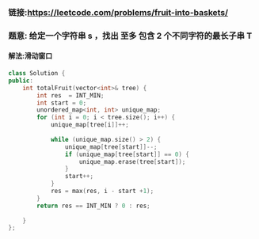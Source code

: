 ### 链接:https://leetcode.com/problems/fruit-into-baskets/

### 题意: 给定一个字符串 s ，找出 至多 包含 2 个不同字符的最长子串 T

#### 解法:滑动窗口

```C++
class Solution {
public:
    int totalFruit(vector<int>& tree) {
        int res  = INT_MIN;
        int start = 0;
        unordered_map<int, int> unique_map;
        for (int i = 0; i < tree.size(); i++) {
            unique_map[tree[i]]++;
            
            while (unique_map.size() > 2) {
                unique_map[tree[start]]--;
                if (unique_map[tree[start]] == 0) {
                    unique_map.erase(tree[start]);
                }
                start++;
            }
            res = max(res, i - start +1);
        }
        return res == INT_MIN ? 0 : res;
        
    }
};
```

